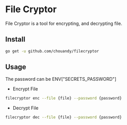 # File Cryptor

File Cryptor is a tool for encrypting, and decrypting file.

## Install

``` sh
go get -u github.com/chouandy/filecryptor
```

## Usage

The password can be ENV["SECRETS_PASSWORD"]

- Encrypt File

``` sh
filecryptor enc --file {file} --password {password}
```

- Decrypt File

``` sh
filecryptor dec --file {file} --password {password}
```
